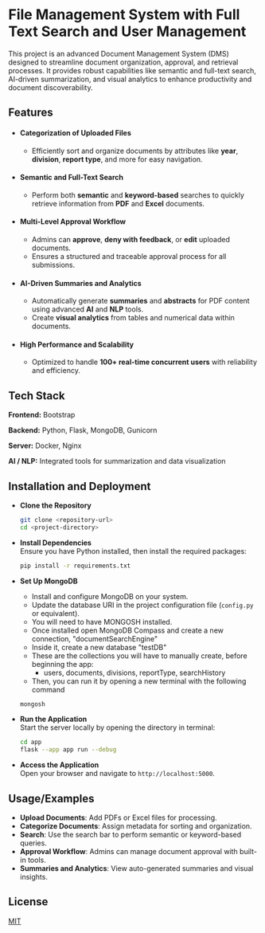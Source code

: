 # File Management System with Full Text Search and User Management

This project is an advanced Document Management System (DMS) designed to streamline document organization, approval, and retrieval processes. It provides robust capabilities like semantic and full-text search, AI-driven summarization, and visual analytics to enhance productivity and document discoverability.

## Features

- #### Categorization of Uploaded Files

  - Efficiently sort and organize documents by attributes like **year**, **division**, **report type**, and more for easy navigation.

- #### Semantic and Full-Text Search
  - Perform both **semantic** and **keyword-based** searches to quickly retrieve information from **PDF** and **Excel** documents.
- #### Multi-Level Approval Workflow

  - Admins can **approve**, **deny with feedback**, or **edit** uploaded documents.
  - Ensures a structured and traceable approval process for all submissions.

- #### AI-Driven Summaries and Analytics

  - Automatically generate **summaries** and **abstracts** for PDF content using advanced **AI** and **NLP** tools.
  - Create **visual analytics** from tables and numerical data within documents.

- #### High Performance and Scalability
  - Optimized to handle **100+ real-time concurrent users** with reliability and efficiency.

## Tech Stack

**Frontend:** Bootstrap

**Backend:** Python, Flask, MongoDB, Gunicorn

**Server:** Docker, Nginx

**AI / NLP:** Integrated tools for summarization and data visualization

## Installation and Deployment

- **Clone the Repository**

  ```bash
  git clone <repository-url>
  cd <project-directory>
  ```

- **Install Dependencies**  
  Ensure you have Python installed, then install the required packages:

  ```bash
  pip install -r requirements.txt
  ```

- **Set Up MongoDB**

  - Install and configure MongoDB on your system.
  - Update the database URI in the project configuration file (`config.py` or equivalent).
  - You will need to have MONGOSH installed.
  - Once installed open MongoDB Compass and create a new connection, "documentSearchEngine"
  - Inside it, create a new database "testDB"
  - These are the collections you will have to manually create, before beginning the app:
    - users, documents, divisions, reportType, searchHistory
  - Then, you can run it by opening a new terminal with the following command

  ```bash
  mongosh
  ```

- **Run the Application**  
  Start the server locally by opening the directory in terminal:

  ```bash
  cd app
  flask --app app run --debug
  ```

- **Access the Application**  
  Open your browser and navigate to `http://localhost:5000`.

## Usage/Examples

- **Upload Documents**: Add PDFs or Excel files for processing.
- **Categorize Documents**: Assign metadata for sorting and organization.
- **Search**: Use the search bar to perform semantic or keyword-based queries.
- **Approval Workflow**: Admins can manage document approval with built-in tools.
- **Summaries and Analytics**: View auto-generated summaries and visual insights.

## License

[MIT](https://choosealicense.com/licenses/mit/)
